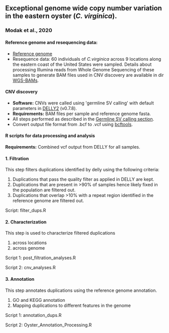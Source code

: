 ## Exceptional genome wide copy number variation in the eastern oyster (*C. virginica*). 
### Modak et al., 2020

#### Reference genome and resequencing data:
- [Reference genome](https://www.ncbi.nlm.nih.gov/genome/398)
- Resequence data: 60 individuals of *C.virginica* across 9 locations along the eastern coast of the United States were sampled. Details about processing Illumina reads from Whole Genome Sequencing of these samples to generate BAM files used in CNV discovery are available in dir [WGS-BAMs](https://github.com/tejashree1modak/Cvir-cnv/tree/master/WGS-BAMs).
#### CNV discovery
- **Software:** CNVs were called using 'germline SV calling' with default parameters in [DELLY2](https://github.com/dellytools/delly) (v0.7.8).
- **Requirements:** BAM files per sample and reference genome fasta. 
- All steps performed as described in the [Germline SV calling section](https://github.com/dellytools/delly#germline-sv-calling).
- Convert output file format from .bcf to .vcf using [bcftools](http://samtools.github.io/bcftools/bcftools.html#view). 

#### R scripts for data processing and analysis 
**Requirements:** Combined vcf output from DELLY for all samples. 

#### 1. Filtration

This step filters duplications identified by delly using the following criteria:

1. Duplications that pass the quality filter as applied in DELLY are kept.
2. Duplications that are present in >90% of samples hence likely fixed in the population are filtered out.   
3. Duplications that overlap >10% with a repeat region identified in the reference genome are filtered out. 

Script: filter_dups.R

#### 2. Characterization

This step is used to characterize filtered duplications 

1. across locations
2. across genome

Script 1: post_filtration_analyses.R 

Script 2: cnv_analyses.R

#### 3. Annotation

This step annotates duplications using the reference genome annotation.

1. GO and KEGG annotation
2. Mapping duplications to different features in the genome

Script 1: annotation_dups.R

Script 2: Oyster_Annotation_Processing.R
